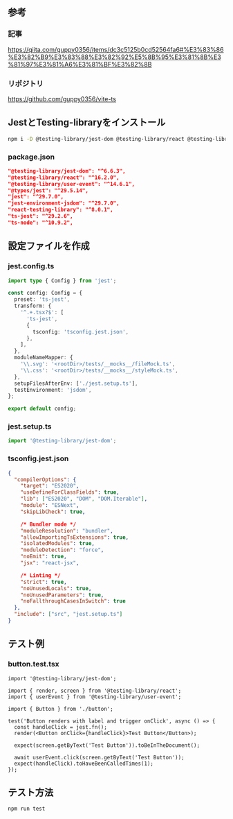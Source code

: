 ## 参考

### 記事

https://qiita.com/guppy0356/items/dc3c5125b0cd52564fa6#%E3%83%86%E3%82%B9%E3%83%88%E3%82%92%E5%8B%95%E3%81%8B%E3%81%97%E3%81%A6%E3%81%BF%E3%82%8B

### リポジトリ

https://github.com/guppy0356/vite-ts

## JestとTesting-libraryをインストール

```bash
npm i -D @testing-library/jest-dom @testing-library/react @testing-library/user-event @types/jest jest jest-environment-jsdom react-testing-library ts-jest ts-node
```

### package.json

```json
"@testing-library/jest-dom": "^6.6.3",
"@testing-library/react": "^16.2.0",
"@testing-library/user-event": "^14.6.1",
"@types/jest": "^29.5.14",
"jest": "^29.7.0",
"jest-environment-jsdom": "^29.7.0",
"react-testing-library": "^8.0.1",
"ts-jest": "^29.2.6",
"ts-node": "^10.9.2",
```

## 設定ファイルを作成

### jest.config.ts

```ts
import type { Config } from 'jest';

const config: Config = {
  preset: 'ts-jest',
  transform: {
    '^.+.tsx?$': [
      'ts-jest',
      {
        tsconfig: 'tsconfig.jest.json',
      },
    ],
  },
  moduleNameMapper: {
    '\\.svg': '<rootDir>/tests/__mocks__/fileMock.ts',
    '\\.css': '<rootDir>/tests/__mocks__/styleMock.ts',
  },
  setupFilesAfterEnv: ['./jest.setup.ts'],
  testEnvironment: 'jsdom',
};

export default config;
```

### jest.setup.ts

```ts
import '@testing-library/jest-dom';
```

### tsconfig.jest.json 

```json
{
  "compilerOptions": {
    "target": "ES2020",
    "useDefineForClassFields": true,
    "lib": ["ES2020", "DOM", "DOM.Iterable"],
    "module": "ESNext",
    "skipLibCheck": true,

    /* Bundler mode */
    "moduleResolution": "bundler",
    "allowImportingTsExtensions": true,
    "isolatedModules": true,
    "moduleDetection": "force",
    "noEmit": true,
    "jsx": "react-jsx",

    /* Linting */
    "strict": true,
    "noUnusedLocals": true,
    "noUnusedParameters": true,
    "noFallthroughCasesInSwitch": true
  },
  "include": ["src", "jest.setup.ts"]
}
```

## テスト例

### button.test.tsx

```tsx
import '@testing-library/jest-dom';

import { render, screen } from '@testing-library/react';
import { userEvent } from '@testing-library/user-event';

import { Button } from './button';

test('Button renders with label and trigger onClick', async () => {
  const handleClick = jest.fn();
  render(<Button onClick={handleClick}>Test Button</Button>);

  expect(screen.getByText('Test Button')).toBeInTheDocument();

  await userEvent.click(screen.getByText('Test Button'));
  expect(handleClick).toHaveBeenCalledTimes(1);
});
```

## テスト方法

```bash
npm run test
```
